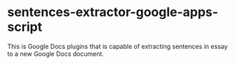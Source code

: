 # sentences-extractor-google-apps-script
This is Google Docs plugins that is capable of extracting sentences in essay to a new Google Docs document.
